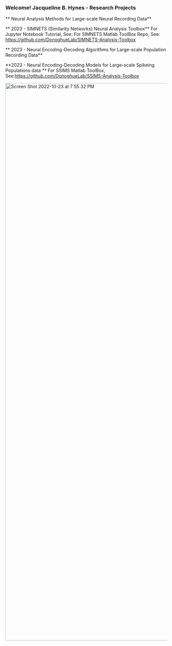 ### Welcome! Jacqueline B. Hynes - Research Projects

** Neural Analysis Methods for Large-scale Neural Recording Data**

  ** 2023 - SIMNETS (Similarity Networks) Neural Analysis Toolbox**
    For Jupyter Notebook Tutorial, See: 
    For SIMNETS Matlab ToolBox Repo, See:  https://github.com/DonoghueLab/SIMNETS-Analysis-Toolbox
    
  ** 2023 - Neural Encoding-Decoding Algorithms for Large-scale Population Recording Data**
    

**2023 - Neural Encoding-Decoding Models for Large-scale Spikeing Populations data **
For SSIMS Matlab ToolBox, See:https://github.com/DonoghueLab/SSIMS-Analysis-Toolbox


<img width="1737" alt="Screen Shot 2022-10-23 at 7 55 32 PM" src="https://user-images.githubusercontent.com/29176759/197424575-b2c940d1-7b19-4b47-a9ef-6082f6e24fa8.png">

